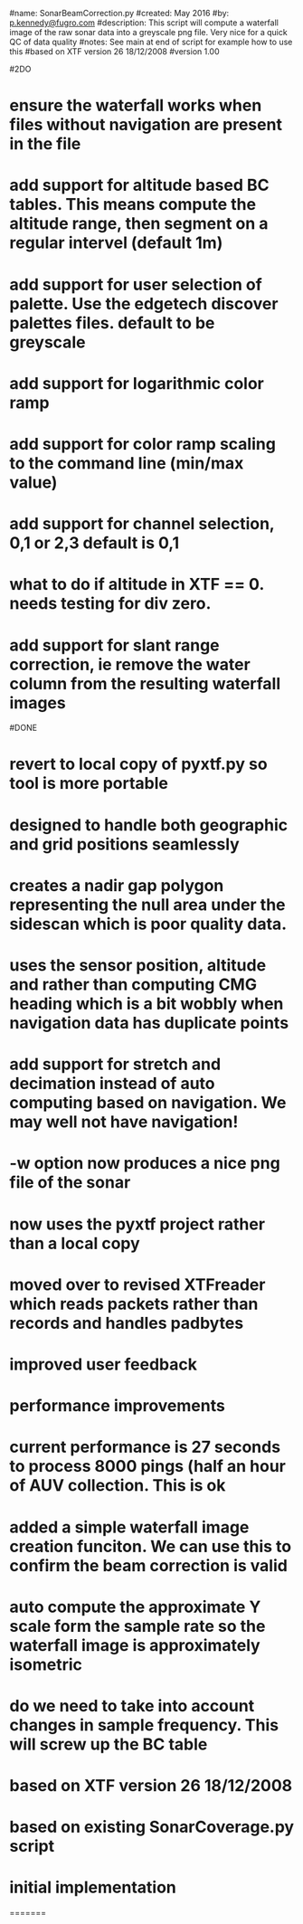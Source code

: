 #name:          SonarBeamCorrection.py
#created:       May 2016
#by:            p.kennedy@fugro.com
#description:   This script will compute a waterfall image of the raw sonar data into a greyscale png file.  Very nice for a quick QC of data quality
#notes:         See main at end of script for example how to use this
#based on XTF version 26 18/12/2008
#version 1.00

#2DO
# ensure the waterfall works when files without navigation are present in the file
# add support for altitude based BC tables.  This means compute the altitude range, then segment on a regular intervel (default 1m)
# add support for user selection of palette.  Use the edgetech discover palettes files.  default to be greyscale
# add support for logarithmic color ramp
# add support for color ramp scaling to the command line (min/max value)
# add support for channel selection, 0,1 or 2,3  default is 0,1
# what to do if altitude in XTF == 0.  needs testing for div zero.
# add support for slant range correction, ie remove the water column from the resulting waterfall images

#DONE
# revert to local copy of pyxtf.py so tool is more portable
# designed to handle both geographic and grid positions seamlessly
# creates a nadir gap polygon representing the null area under the sidescan which is poor quality data.
# uses the sensor position, altitude and rather than computing CMG heading which is a bit wobbly when navigation data has duplicate points
# add support for stretch and decimation instead of auto computing based on navigation.  We may well not have navigation!
# -w option now produces a nice png file of the sonar
# now uses the pyxtf project rather than a local copy
# moved over to revised XTFreader which reads packets rather than records and handles padbytes
# improved user feedback
# performance improvements
# current performance is 27 seconds to process 8000 pings (half an hour of AUV collection.  This is ok
# added a simple waterfall image creation funciton.  We can use this to confirm the beam correction is valid
# auto compute the approximate Y scale form the sample rate so the waterfall image is approximately isometric
# do we need to take into account changes in sample frequency.  This will screw up the BC table 
# based on XTF version 26 18/12/2008
# based on existing SonarCoverage.py script
# initial implementation
=======

